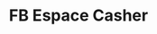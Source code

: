 ---
title: "FB Espace Casher"
url: /strasbourg/fb-espace-casher-rue-sellenick/
shop: supermarché
---